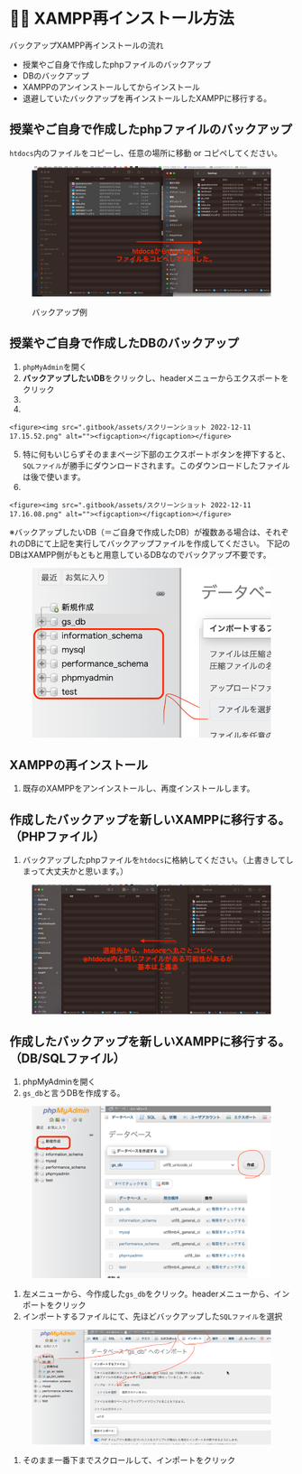# 👯‍♀️ XAMPP再インストール方法

バックアップXAMPP再インストールの流れ

* 授業やご自身で作成したphpファイルのバックアップ
* DBのバックアップ
* XAMPPのアンインストールしてからインストール
* 退避していたバックアップを再インストールしたXAMPPに移行する。

## 授業やご自身で作成したphpファイルのバックアップ

`htdocs`内のファイルをコピーし、任意の場所に移動 or コピペしてください。

<figure><img src=".gitbook/assets/スクリーンショット 2022-12-11 18.10.32.png" alt=""><figcaption><p>バックアップ例</p></figcaption></figure>

## 授業やご自身で作成したDBのバックアップ

1. `phpMyAdmin`を開く
2. **バックアップしたいDB**をクリックし、headerメニューからエクスポートをクリック
3.
4.

    <figure><img src=".gitbook/assets/スクリーンショット 2022-12-11 17.15.52.png" alt=""><figcaption></figcaption></figure>
5. 特に何もいじらずそのままページ下部のエクスポートボタンを押下すると、`SQLファイル`が勝手にダウンロードされます。このダウンロードしたファイルは後で使います。
6.

    <figure><img src=".gitbook/assets/スクリーンショット 2022-12-11 17.16.08.png" alt=""><figcaption></figcaption></figure>

※バックアップしたいDB（＝ご自身で作成したDB）が複数ある場合は、それぞれのDBにて上記を実行してバックアップファイルを作成してください。 下記のDBはXAMPP側がもともと用意しているDBなのでバックアップ不要です。

<figure><img src=".gitbook/assets/スクリーンショット 2022-12-11 18.29.40.png" alt=""><figcaption></figcaption></figure>

## XAMPPの再インストール

1. 既存のXAMPPをアンインストールし、再度インストールします。

## 作成したバックアップを新しいXAMPPに移行する。（PHPファイル）

1. バックアップしたphpファイルを`htdocs`に格納してください。（上書きしてしまって大丈夫かと思います。）

<figure><img src=".gitbook/assets/スクリーンショット 2022-12-11 18.15.26.png" alt=""><figcaption></figcaption></figure>

## 作成したバックアップを新しいXAMPPに移行する。（DB/SQLファイル）

1. phpMyAdminを開く
2. `gs_db`と言うDBを作成する。

<figure><img src=".gitbook/assets/スクリーンショット 2022-12-11 18.17.37.png" alt=""><figcaption></figcaption></figure>

1. 左メニューから、今作成した`gs_db`をクリック。headerメニューから、インポートをクリック
2. インポートするファイルにて、先ほどバックアップした`SQLファイル`を選択

<figure><img src=".gitbook/assets/スクリーンショット 2022-12-11 18.19.07.png" alt=""><figcaption></figcaption></figure>

1. そのまま一番下までスクロールして、インポートをクリック
